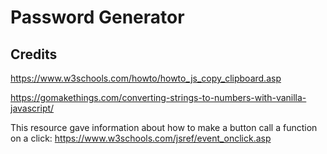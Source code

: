 # Password Generator

## Credits

https://www.w3schools.com/howto/howto_js_copy_clipboard.asp

https://gomakethings.com/converting-strings-to-numbers-with-vanilla-javascript/

This resource gave information about how to make a button call a function on a click: https://www.w3schools.com/jsref/event_onclick.asp